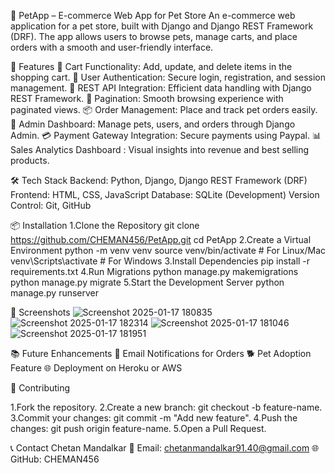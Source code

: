 🐾 PetApp – E-commerce Web App for Pet Store
An e-commerce web application for a pet store, built with Django and Django REST Framework (DRF). The app allows users to browse pets, manage carts, and place orders with a smooth and user-friendly interface.

🚀 Features
🛒 Cart Functionality: Add, update, and delete items in the shopping cart.
🔐 User Authentication: Secure login, registration, and session management.
🔄 REST API Integration: Efficient data handling with Django REST Framework.
📄 Pagination: Smooth browsing experience with paginated views.
📦 Order Management: Place and track pet orders easily.
📂 Admin Dashboard: Manage pets, users, and orders through Django Admin.
💳 Payment Gateway Integration: Secure payments using Paypal.
📊 Sales Analytics Dashboard : Visual insights into revenue and best selling products.

🛠️ Tech Stack
Backend: Python, Django, Django REST Framework (DRF)
Frontend: HTML, CSS, JavaScript
Database: SQLite (Development)
Version Control: Git, GitHub

📦 Installation
1.Clone the Repository
git clone https://github.com/CHEMAN456/PetApp.git
cd PetApp
2.Create a Virtual Environment
python -m venv venv
source venv/bin/activate  # For Linux/Mac
venv\Scripts\activate     # For Windows
3.Install Dependencies
pip install -r requirements.txt
4.Run Migrations
python manage.py makemigrations
python manage.py migrate
5.Start the Development Server
python manage.py runserver

📸 Screenshots
![Screenshot 2025-01-17 180835](https://github.com/user-attachments/assets/444ceb4f-4825-4b85-aa7d-3e63d87f8234)
![Screenshot 2025-01-17 182314](https://github.com/user-attachments/assets/e2c34ef7-4470-480b-8b4f-0891a1f427df)
![Screenshot 2025-01-17 181046](https://github.com/user-attachments/assets/d8f22078-bedd-41f6-b718-c14c6c549d5e)
![Screenshot 2025-01-17 181951](https://github.com/user-attachments/assets/e9049b25-26c4-4db1-8822-a39908792f08)

📚 Future Enhancements
🔔 Email Notifications for Orders
🐕 Pet Adoption Feature
🌐 Deployment on Heroku or AWS

🤝 Contributing

1.Fork the repository.
2.Create a new branch: git checkout -b feature-name.
3.Commit your changes: git commit -m "Add new feature".
4.Push the changes: git push origin feature-name.
5.Open a Pull Request.

📞 Contact
Chetan Mandalkar
📧 Email: chetanmandalkar91.40@gmail.com
🌐 GitHub: CHEMAN456










